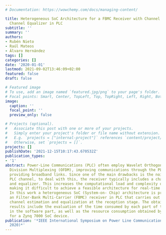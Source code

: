 ```yaml
---
# Documentation: https://wowchemy.com/docs/managing-content/

title: Heterogeneous SoC Architecture for a FBMC Receiver with Channel Estimator and
  Channel Equalizer in PLC
subtitle: ''
summary: ''
authors:
- Rubén Nieto
- Raúl Mateos
- Álvaro Hernández
tags: []
categories: []
date: '2020-01-01'
lastmod: 2021-09-02T13:46:09+02:00
featured: false
draft: false

# Featured image
# To use, add an image named `featured.jpg/png` to your page's folder.
# Focal points: Smart, Center, TopLeft, Top, TopRight, Left, Right, BottomLeft, Bottom, BottomRight.
image:
  caption: ''
  focal_point: ''
  preview_only: false

# Projects (optional).
#   Associate this post with one or more of your projects.
#   Simply enter your project's folder or file name without extension.
#   E.g. `projects = ["internal-project"]` references `content/project/deep-learning/index.md`.
#   Otherwise, set `projects = []`.
projects: []
publishDate: '2021-12-15T10:17:43.670532Z'
publication_types:
- '1'
abstract: Power-Line Communications (PLC) often employ Wavelet Orthogonal Frequency
  Division Multiplexing (OFDM), improving communications through the PLC channel and
  providing broadband links. Since one of the main drawbacks is the noisy and interfering
  PLC channel, to deal with this, the receiver typically includes a channel estimator
  and equalizer. This increases the computational load and complexity of that receiver,
  making it difficult to achieve a feasible architecture for real-time implementations.
  In this work a heterogeneous SoC (System-on- Chip) architecture is proposed for
  an Filter-Bank Multi-Carrier (FBMC) receiver in PLC that carries out the corresponding
  channel estimation and equalization at the reception stage. The obtained experimental
  results include the evaluation of the time consumed by each part of the algorithm
  in the software part, as well as the resource consumption obtained by the proposal
  for a Zynq 7000 SoC device.
publication: '*IEEE International Symposium on Power Line Communications and its Applications(ISPLC
  2020)*'
---
```

